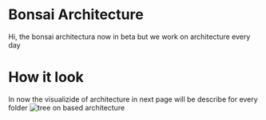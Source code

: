 # Bonsai Architecture
Hi, the bonsai architectura now in beta but we work on architecture every day

# How it look
In now the visualizide of architecture in next page will be describe for every folder
![tree on based architecture](/tree.png)